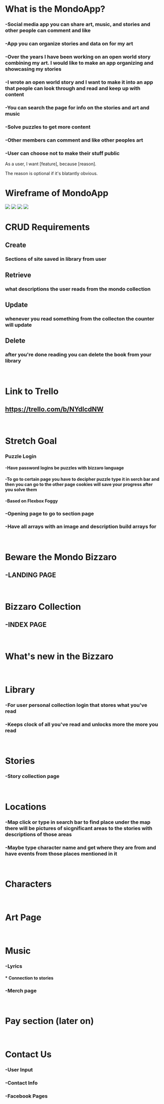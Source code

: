 
# What is the MondoApp?
### -Social media app you can share art, music, and stories and other people can comment and like
### -App you can organize stories and data on for my art
### -Over the years I have been working on an open world story combining my art. I would like to make an app organizing and showcasing my stories
### -I wrote an open world story and I want to make it into an app that people can look through and read and keep up with content
### -You can search the page for info on the stories and art and music
### -Solve puzzles to get more content
### -Other members can comment and like other peoples art
### -User can choose not to make their stuff public



As a user, I want [feature], because [reason].

The reason is optional if it's blatantly obvious.


  <!-- mongoose.connect(process.env.DATABASE_URL, {
  useNewUrlParser: true,
  useUnifiedTopology: true,
  useCreateIndex: true
} -->

<!-- app.get('/destroy-route', function(req, res) {
  req.session.destroy(function(err) {
    if(err) {
      do something if destroying the session fails
    } else {
      do something if destroying the session succeeds
    }
  });
}); -->

<!-- client id 279717204064-advpecc5n80il2b8adt7i91ppgbedmrb.apps.googleusercontent.com -->
<!-- client secret NBBfEwfKVtO3BPqOpD-x29Rc -->

<!-- mongodb+srv://admin:Mango383@cluster0.m0exe.mongodb.net/mondoData?retryWrites=true&w=majority -->

<!-- heroku config:set GOOGLE_CALLBACK=https://bizzaro-app.herokuapp.com/oauth2callback
https://bizzaro-app.herokuapp.com/ | https://git.heroku.com/sei-students.git -->
<!-- https://git.heroku.com/bizzaro-app.git -->

<!-- heroku  https://git.heroku.com/bizzaro-app.git (fetch)
heroku  https://git.heroku.com/bizzaro-app.git (push)
origin  https://github.com/mondobiz/mondo-app.git (fetch)
origin  https://github.com/mondobiz/mondo-app.git (push) -->



# Wireframe of MondoApp 
<img src="images/wireFrame2.jpg">
<img src="images/wireFrame3.jpg">
<img src="images/wireFrame4.jpg">
<img src="images/wireFrame5.jpg">


# CRUD Requirements
## Create
### Sections of site saved in library from user
## Retrieve
### what descriptions the user reads from the mondo collection
## Update
### whenever you read something from the collecton the counter will update
## Delete
### after you're done reading you can delete the book from your library
<br>
 
# Link to Trello
## https://trello.com/b/NYdlcdNW
<br>

# Stretch Goal
### Puzzle Login
#### -Have password logins be puzzles with bizzaro language
#### -To go to certain page you have to  decipher puzzle type it in serch bar and then you can go to the other page cookies will save your progress after you solve them
#### -Based on Flexbox Foggy

### -Opening page to go to section page
### -Have all arrays with an image and description build arrays for 
<br>

# Beware the Mondo Bizzaro
## -LANDING PAGE
<br>

# Bizzaro Collection
## -INDEX PAGE
<br>

# What's new in the Bizzaro
<br>

# Library 
### -For user personal collection login that stores what you've read
### -Keeps clock of all you've read and unlocks more the more you read
<br>

# Stories
### -Story collection page
<br>

# Locations
### -Map click or type in search bar to find place under the map there will be pictures of sicgnificant areas to the stories with descriptions of those areas
### -Maybe type character name and get where they are from and have events from those places mentioned in it
<br>

# Characters
<br>

# Art Page
<br>

# Music
### -Lyrics
#### * Connection to stories
### -Merch page
<br>

# Pay section (later on)
<br>

# Contact Us
### -User Input
### -Contact Info
### -Facebook Pages

